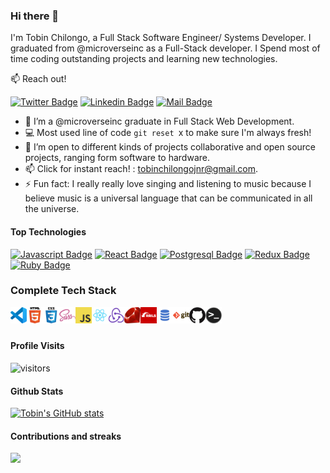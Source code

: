 ### Hi there 👋

I'm Tobin Chilongo, a Full Stack Software Engineer/ Systems Developer.
I graduated from @microverseinc as a Full-Stack developer.
I Spend most of time coding outstanding projects and learning new technologies.

:mailbox: Reach out!

[![Twitter Badge](https://img.shields.io/badge/-@tobin_Official-1ca0f1?style=flat&labelColor=1ca0f1&logo=twitter&logoColor=white&link=https://twitter.com/Tobin_Official)](https://twitter.com/Tobin_Official) 
[![Linkedin Badge](https://img.shields.io/badge/-Tobin_(Luluwa)_Chilongo-0e76a8?style=flat&labelColor=0e76a8&logo=linkedin&logoColor=white)](https://www.linkedin.com/in/tobin-chilongo/) 
[![Mail Badge](https://img.shields.io/badge/-tobinchilongo-c0392b?style=flat&labelColor=c0392b&logo=gmail&logoColor=white)](mailto:tobinchilongojnr@gmail.com)

<!-- TODO: Add last video link -->

- 🔭 I’m a @microverseinc graduate in Full Stack Web Development.
- :computer: Most used line of code `git reset `x to make sure I'm always fresh!
- 🤔 I’m open to different kinds of projects collaborative and open source projects, ranging form software to hardware.
- 📫 Click for instant reach! : tobinchilongojnr@gmail.com.
- ⚡ Fun fact: I really really love singing and listening to music because I believe music is a universal language that can be communicated in all the universe.

#### Top Technologies

[![Javascript Badge](https://img.shields.io/badge/-Javascript-F0DB4F?style=for-the-badge&labelColor=black&logo=javascript&logoColor=F0DB4F)](#) 
[![React Badge](https://img.shields.io/badge/-React-61DBFB?style=for-the-badge&labelColor=black&logo=react&logoColor=61DBFB)](#) 
[![Postgresql Badge](https://img.shields.io/badge/-Postgresql-305d8d?style=for-the-badge&labelColor=black&logo=postgresql&logoColor=305d8d)](#) 
[![Redux Badge](https://img.shields.io/badge/-Redux-7248b6?style=for-the-badge&labelColor=black&logo=redux&logoColor=7248b6)](#) 
[![Ruby Badge](https://img.shields.io/badge/-Ruby-ab1303?style=for-the-badge&labelColor=black&logo=ruby&logoColor=ab1303)](#)

### Complete Tech Stack

<img align="left" alt="Visual Studio Code" width="26px" src="https://raw.githubusercontent.com/github/explore/80688e429a7d4ef2fca1e82350fe8e3517d3494d/topics/visual-studio-code/visual-studio-code.png" />
<img align="left" alt="HTML5" width="26px" src="https://raw.githubusercontent.com/github/explore/80688e429a7d4ef2fca1e82350fe8e3517d3494d/topics/html/html.png" />
<img align="left" alt="CSS3" width="26px" src="https://raw.githubusercontent.com/github/explore/80688e429a7d4ef2fca1e82350fe8e3517d3494d/topics/css/css.png" />
<img align="left" alt="CSS3" width="26px" src="https://raw.githubusercontent.com/github/explore/80688e429a7d4ef2fca1e82350fe8e3517d3494d/topics/sass/sass.png"/>
<img align="left" alt="JavaScript" width="26px" src="https://raw.githubusercontent.com/github/explore/80688e429a7d4ef2fca1e82350fe8e3517d3494d/topics/javascript/javascript.png" />
<img align="left" alt="JavaScript" width="26px" src="https://raw.githubusercontent.com/github/explore/80688e429a7d4ef2fca1e82350fe8e3517d3494d/topics/react/react.png"/>
<img align="left" alt="JavaScript" width="26px" src="https://raw.githubusercontent.com/github/explore/80688e429a7d4ef2fca1e82350fe8e3517d3494d/topics/redux/redux.png"/>
<img align="left" alt="JavaScript" width="26px" src="https://raw.githubusercontent.com/github/explore/80688e429a7d4ef2fca1e82350fe8e3517d3494d/topics/ruby/ruby.png"/>
<img align="left" alt="JavaScript" width="26px" src="https://raw.githubusercontent.com/github/explore/80688e429a7d4ef2fca1e82350fe8e3517d3494d/topics/rails/rails.png"/>
<img align="left" alt="JavaScript" width="26px" src="https://raw.githubusercontent.com/github/explore/80688e429a7d4ef2fca1e82350fe8e3517d3494d/topics/sql/sql.png"/>
<img align="left" alt="Git" width="26px" src="https://raw.githubusercontent.com/github/explore/80688e429a7d4ef2fca1e82350fe8e3517d3494d/topics/git/git.png" />
<img align="left" alt="GitHub" width="26px" src="https://raw.githubusercontent.com/github/explore/78df643247d429f6cc873026c0622819ad797942/topics/github/github.png" />
<img align="left" alt="Terminal" width="26px" src="https://raw.githubusercontent.com/github/explore/80688e429a7d4ef2fca1e82350fe8e3517d3494d/topics/terminal/terminal.png" />

<br />
<br />

#### Profile Visits

![visitors](https://visitor-badge.glitch.me/badge?page_id=tobinchilongo.tobinchilongo&left_color=green&right_color=red)

 
#### Github Stats
[![Tobin's GitHub stats](https://github-readme-stats.vercel.app/api?username=richardoppiyo&theme=gruvbox)](https://github.com/richardoppiyo/github-readme-stats)
<!-- 
#### Languages
<img src="https://github-readme-stats.vercel.app/api/top-langs?username=richardoppiyo&layout=compact"/>
 -->
#### Contributions and streaks
<img src="https://github-readme-streak-stats.herokuapp.com/?user=richardoppiyo"/>
